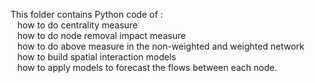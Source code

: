 This folder contains Python code of :  
&ensp; how to do centrality measure  
&ensp; how to do node removal impact measure  
&ensp; how to do above measure in the non-weighted and weighted network  
&ensp; how to build spatial interaction models  
&ensp; how to apply models to forecast the flows between each node.
